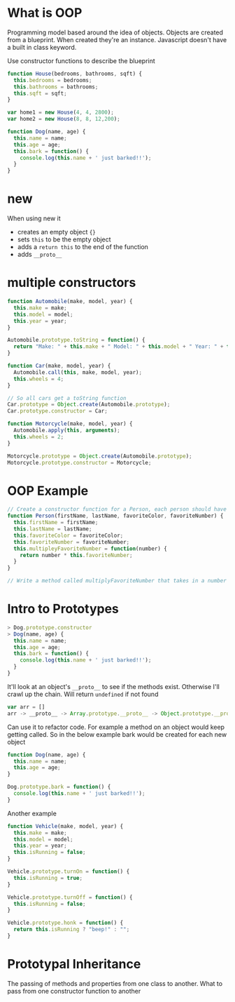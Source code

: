 # What is OOP
Programming model based around the idea of objects. Objects are created from a blueprint. When created they're an instance. Javascript doesn't have a built in class keyword.

Use constructor functions to describe the blueprint

```javascript
function House(bedrooms, bathrooms, sqft) {
  this.bedrooms = bedrooms;
  this.bathrooms = bathrooms;
  this.sqft = sqft;
}

var home1 = new House(4, 4, 2800);
var home2 = new House(8, 8, 12,200);

function Dog(name, age) {
  this.name = name;
  this.age = age;
  this.bark = function() {
    console.log(this.name + ' just barked!!');
  }
}
```

# new

When using new it

* creates an empty object `{}`
* sets `this` to be the empty object
* adds a `return this` to the end of the function
* adds `__proto__`

# multiple constructors

```javascript
function Automobile(make, model, year) {
  this.make = make;
  this.model = model;
  this.year = year;
}

Automobile.prototype.toString = function() {
  return "Make: " + this.make + " Model: " + this.model + " Year: " + this.year;
}

function Car(make, model, year) {
  Automobile.call(this, make, model, year);
  this.wheels = 4;
}

// So all cars get a toString function
Car.prototype = Object.create(Automobile.prototype);
Car.prototype.constructor = Car;

function Motorcycle(make, model, year) {
  Automobile.apply(this, arguments);
  this.wheels = 2;
}

Motorcycle.prototype = Object.create(Automobile.prototype);
Motorcycle.prototype.constructor = Motorcycle;
```

# OOP Example

```javascript
// Create a constructor function for a Person, each person should have a firstName, lastName, favoriteColor and favoriteNumber. Your function MUST be named Person.
function Person(firstName, lastName, favoriteColor, favoriteNumber) {
  this.firstName = firstName;
  this.lastName = lastName;
  this.favoriteColor = favoriteColor;
  this.favoriteNumber = favoriteNumber;
  this.multipleyFavoriteNumber = function(number) {
    return number * this.favoriteNumber;
  }
}

// Write a method called multiplyFavoriteNumber that takes in a number and returns the product of the number and the object created from the Person functions' favorite number.
```

# Intro to Prototypes

```javascript
> Dog.prototype.constructor
> Dog(name, age) {
  this.name = name;
  this.age = age;
  this.bark = function() {
    console.log(this.name + ' just barked!!');
  }
}
```

It'll look at an object's `__proto__` to see if the methods exist. Otherwise I'll crawl up the chain. Will return `undefined` if not found

```javascript
var arr = []
arr -> __proto__ -> Array.prototype.__proto__ -> Object.prototype.__proto__
```

Can use it to refactor code. For example a method on an object would keep getting called. So in the below example bark would be created for each new object

```javascript
function Dog(name, age) {
  this.name = name;
  this.age = age;
}

Dog.prototype.bark = function() {
  console.log(this.name + ' just barked!!');
}
```

Another example

```javascript
function Vehicle(make, model, year) {
  this.make = make;
  this.model = model;
  this.year = year;
  this.isRunning = false;
}

Vehicle.prototype.turnOn = function() {
  this.isRunning = true;
}

Vehicle.prototype.turnOff = function() {
  this.isRunning = false;
}

Vehicle.prototype.honk = function() {
  return this.isRunning ? "beep!" : "";
}
```

# Prototypal Inheritance

The passing of methods and properties from one class to another. What to pass from one constructor function to another
